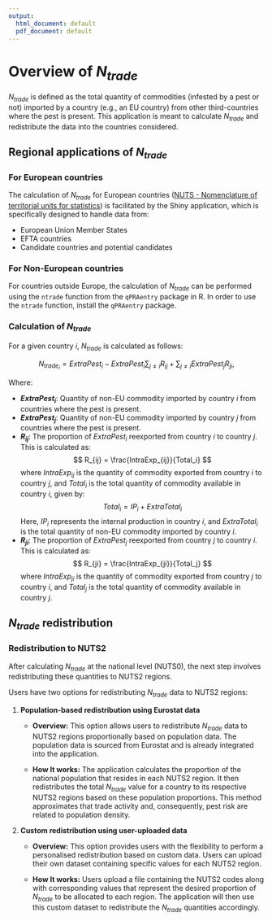 ```yaml
---
output:
  html_document: default
  pdf_document: default
---
```


# Overview of $N_{trade}$


$N_{trade}$ is defined as the total quantity of commodities (infested by a pest or not) imported by a country (e.g., an EU country) from other third-countries where the pest is present. This application is meant to calculate $N_{trade}$ and redistribute the data into the countries considered.


## Regional applications of $N_{trade}$

### For European countries

The calculation of $N_{trade}$ for European countries ([NUTS - Nomenclature of territorial units for statistics](https://ec.europa.eu/eurostat/web/nuts)) is facilitated by the Shiny application, which is specifically designed to handle data from:

- European Union Member States
- EFTA countries
- Candidate countries and potential candidates


### For Non-European countries
For countries outside Europe, the calculation of $N_{trade}$ can be performed using the `ntrade` function from the `qPRAentry` package in R.
In order to use the `ntrade` function, install the `qPRAentry` package.


### Calculation of $N_{trade}$

For a given country $i$, $N_{trade}$ is calculated as follows:

$$
N_{trade_i} = ExtraPest_i - ExtraPest_i \sum_{j \neq i} R_{ij} + \sum_{j \neq i} ExtraPest_j R_{ji},
$$

Where:

- **$ExtraPest_i$**: Quantity of non-EU commodity imported by country $i$ from countries where the pest is present.
- **$ExtraPest_j$**: Quantity of non-EU commodity imported by country $j$ from countries where the pest is present.
- **$R_{ij}$**: The proportion of $ExtraPest_i$ reexported from country $i$ to country $j$. This is calculated as:
  $$
  R_{ij} = \frac{IntraExp_{ij}}{Total_i}
  $$
  where $IntraExp_{ij}$ is the quantity of commodity exported from country $i$ to country $j$, and $Total_i$ is the total quantity of commodity available in country $i$, given by:
  $$
  Total_i = IP_i + ExtraTotal_i
  $$
  Here, $IP_i$ represents the internal production in country $i$, and $ExtraTotal_i$ is the total quantity of non-EU commodity imported by country $i$.
- **$R_{ji}$**: The proportion of $ExtraPest_j$ reexported from country $j$ to country $i$. This is calculated as:
  $$
  R_{ji} = \frac{IntraExp_{ji}}{Total_j}
  $$
  where $IntraExp_{ji}$ is the quantity of commodity exported from country $j$ to country $i$, and $Total_j$ is the total quantity of commodity available in country $j$.


## $N_{trade}$ redistribution

### Redistribution to NUTS2

After calculating $N_{trade}$ at the national level (NUTS0), the next step involves redistributing these quantities to NUTS2 regions. 

Users have two options for redistributing $N_{trade}$ data to NUTS2 regions:

1. **Population-based redistribution using Eurostat data**

   - **Overview:** This option allows users to redistribute $N_{trade}$ data to NUTS2 regions proportionally based on population data. The population data is sourced from Eurostat and is already integrated into the application.
   
   - **How It works:** The application calculates the proportion of the national population that resides in each NUTS2 region. It then redistributes the total $N_{trade}$ value for a country to its respective NUTS2 regions based on these population proportions. This method approximates that trade activity and, consequently, pest risk are related to population density.


2. **Custom redistribution using user-uploaded data**

   - **Overview:** This option provides users with the flexibility to perform a personalised redistribution based on custom data. Users can upload their own dataset containing specific values for each NUTS2 region.
   
   - **How It works:** Users upload a file containing the NUTS2 codes along with corresponding values that represent the desired proportion of $N_{trade}$ to be allocated to each region. The application will then use this custom dataset to redistribute the $N_{trade}$ quantities accordingly.



